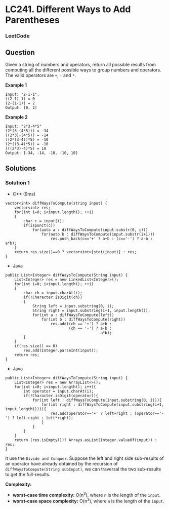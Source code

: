 # LC241. Different Ways to Add Parentheses

### LeetCode

## Question

Given a string of numbers and operators, return all possible results from computing all the different possible ways to group numbers and operators. The valid operators are `+`, `-` and `*`.

**Example 1**

```
Input: "2-1-1".
((2-1)-1) = 0
(2-(1-1)) = 2
Output: [0, 2]
```

**Example 2**

```
Input: "2*3-4*5"
(2*(3-(4*5))) = -34
((2*3)-(4*5)) = -14
((2*(3-4))*5) = -10
(2*((3-4)*5)) = -10
(((2*3)-4)*5) = 10
Output: [-34, -14, -10, -10, 10]
```

## Solutions

### Solution 1

* C++ (9ms)
```
vector<int> diffWaysToCompute(string input) {
    vector<int> res;
    for(int i=0; i<input.length(); ++i)
    {
        char c = input[i];
        if(ispunct(c))
            for(auto a : diffWaysToCompute(input.substr(0, i)))
                for(auto b : diffWaysToCompute(input.substr(i+1)))
                    res.push_back(c=='+' ? a+b : (c=='-') ? a-b : a*b);
    }
    return res.size()==0 ? vector<int>{stoi(input)} : res;
}
```

* Java
```
public List<Integer> diffWaysToCompute(String input) {
    List<Integer> res = new LinkedList<Integer>();
    for(int i=0; i<input.length(); ++i)
    {
        char ch = input.charAt(i);
        if(!Character.isDigit(ch))
        {
            String left = input.substring(0, i);
            String right = input.substring(i+1, input.length());
            for(int a : diffWaysToCompute(left))
                for(int b : diffWaysToCompute(right))
                    res.add((ch == '+') ? a+b :
                            (ch == '-') ? a-b :
                                          a*b);
        }
    }
    if(res.size() == 0)
        res.add(Integer.parseInt(input));
    return res;
}
```

* Java
```
public List<Integer> diffWaysToCompute(String input) {
    List<Integer> res = new ArrayList<>();
    for(int i=0; i<input.length(); i++){
        int operator = input.charAt(i);
        if(!Character.isDigit(operator)){
            for(int left : diffWaysToCompute(input.substring(0, i))){
                for(int right : diffWaysToCompute(input.substring(i+1, input.length()))){
                    res.add(operator=='+' ? left+right : (operator=='-') ? left-right : left*right);
                }
            }
        }
    }
    return (res.isEmpty())? Arrays.asList(Integer.valueOf(input)) : res;
}
```

It use the `Divide and Conquer`. Suppose the left and right side sub-results of an operator have already obtained by the recursion of `diffWaysToCompute(String subInput)`, we can traversal the two sub-results to get the full-results.

**Complexity:**

* **worst-case time complexity:** O(n<sup>3</sup>), where `n` is the length of the `input`.
* **worst-case space complexity:** O(n<sup>3</sup>), where `n` is the length of the `input`.
